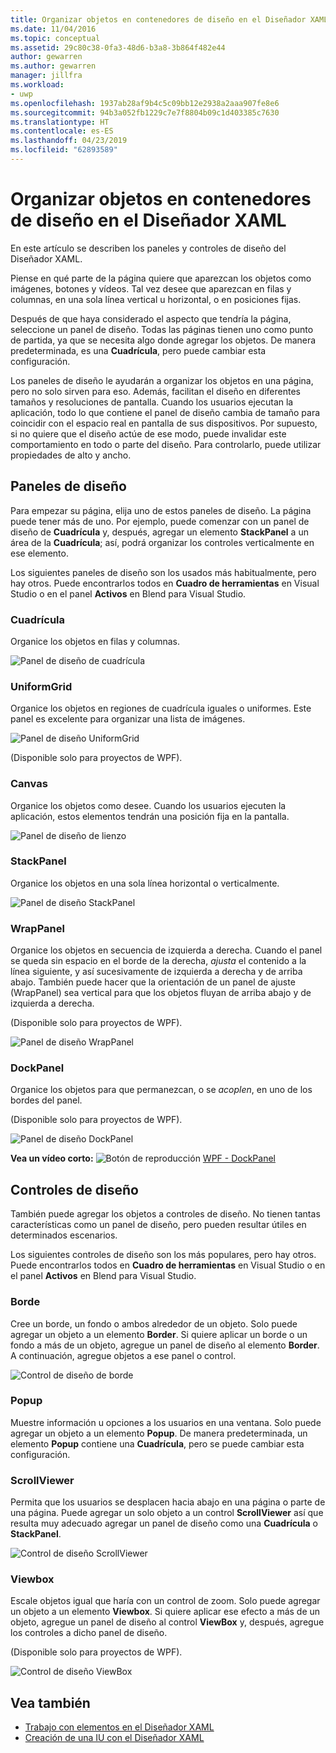 ```yaml
---
title: Organizar objetos en contenedores de diseño en el Diseñador XAML
ms.date: 11/04/2016
ms.topic: conceptual
ms.assetid: 29c80c38-0fa3-48d6-b3a8-3b864f482e44
author: gewarren
ms.author: gewarren
manager: jillfra
ms.workload:
- uwp
ms.openlocfilehash: 1937ab28af9b4c5c09bb12e2938a2aaa907fe8e6
ms.sourcegitcommit: 94b3a052fb1229c7e7f8804b09c1d403385c7630
ms.translationtype: HT
ms.contentlocale: es-ES
ms.lasthandoff: 04/23/2019
ms.locfileid: "62893589"
---
```

# <a name="organize-objects-into-layout-containers-in-xaml-designer"></a>Organizar objetos en contenedores de diseño en el Diseñador XAML

En este artículo se describen los paneles y controles de diseño del Diseñador XAML.

Piense en qué parte de la página quiere que aparezcan los objetos como imágenes, botones y vídeos. Tal vez desee que aparezcan en filas y columnas, en una sola línea vertical u horizontal, o en posiciones fijas.

Después de que haya considerado el aspecto que tendría la página, seleccione un panel de diseño. Todas las páginas tienen uno como punto de partida, ya que se necesita algo donde agregar los objetos. De manera predeterminada, es una **Cuadrícula**, pero puede cambiar esta configuración.

Los paneles de diseño le ayudarán a organizar los objetos en una página, pero no solo sirven para eso. Además, facilitan el diseño en diferentes tamaños y resoluciones de pantalla. Cuando los usuarios ejecutan la aplicación, todo lo que contiene el panel de diseño cambia de tamaño para coincidir con el espacio real en pantalla de sus dispositivos. Por supuesto, si no quiere que el diseño actúe de ese modo, puede invalidar este comportamiento en todo o parte del diseño. Para controlarlo, puede utilizar propiedades de alto y ancho.

## <a name="layout-panels"></a>Paneles de diseño

Para empezar su página, elija uno de estos paneles de diseño. La página puede tener más de uno. Por ejemplo, puede comenzar con un panel de diseño de **Cuadrícula** y, después, agregar un elemento **StackPanel** a un área de la **Cuadrícula**; así, podrá organizar los controles verticalmente en ese elemento.

Los siguientes paneles de diseño son los usados más habitualmente, pero hay otros. Puede encontrarlos todos en **Cuadro de herramientas** en Visual Studio o en el panel **Activos** en Blend para Visual Studio.

### <a name="grid"></a>Cuadrícula

Organice los objetos en filas y columnas.

![Panel de diseño de cuadrícula](../designers/media/98b234b2-ac3b-441f-9136-98375fee87b7.png)

### <a name="uniformgrid"></a>UniformGrid

Organice los objetos en regiones de cuadrícula iguales o uniformes. Este panel es excelente para organizar una lista de imágenes.

![Panel de diseño UniformGrid](../designers/media/928b9284-a7e8-4678-875a-656b80b78076.png)

(Disponible solo para proyectos de WPF).

### <a name="canvas"></a>Canvas

Organice los objetos como desee. Cuando los usuarios ejecuten la aplicación, estos elementos tendrán una posición fija en la pantalla.

![Panel de diseño de lienzo](../designers/media/e1ae27f0-3a57-454e-b580-877dcea8836d.png)

### <a name="stackpanel"></a>StackPanel

Organice los objetos en una sola línea horizontal o verticalmente.

![Panel de diseño StackPanel](../designers/media/a85a7b57-b0a8-495e-b985-f0291e41d093.png)

### <a name="wrappanel"></a>WrapPanel

Organice los objetos en secuencia de izquierda a derecha. Cuando el panel se queda sin espacio en el borde de la derecha, *ajusta* el contenido a la línea siguiente, y así sucesivamente de izquierda a derecha y de arriba abajo. También puede hacer que la orientación de un panel de ajuste (WrapPanel) sea vertical para que los objetos fluyan de arriba abajo y de izquierda a derecha.

(Disponible solo para proyectos de WPF).

![Panel de diseño WrapPanel](../designers/media/b1c415fb-9a32-4a18-aa0b-308fca994ac9.png)

### <a name="dockpanel"></a>DockPanel

Organice los objetos para que permanezcan, o se *acoplen*, en uno de los bordes del panel.

(Disponible solo para proyectos de WPF).

![Panel de diseño DockPanel](../designers/media/72d46b58-9a49-4dd5-8af7-6843c0440226.png)

**Vea un vídeo corto:** ![Botón de reproducción](../designers/media/bldadminconsoleinitialconfigicon.PNG) [WPF - DockPanel](https://www.youtube.com/watch?v=EBH_OIM-zPo)

## <a name="layout-controls"></a>Controles de diseño

También puede agregar los objetos a controles de diseño. No tienen tantas características como un panel de diseño, pero pueden resultar útiles en determinados escenarios.

Los siguientes controles de diseño son los más populares, pero hay otros. Puede encontrarlos todos en **Cuadro de herramientas** en Visual Studio o en el panel **Activos** en Blend para Visual Studio.

### <a name="border"></a>Borde

Cree un borde, un fondo o ambos alrededor de un objeto. Solo puede agregar un objeto a un elemento **Border**. Si quiere aplicar un borde o un fondo a más de un objeto, agregue un panel de diseño al elemento **Border**. A continuación, agregue objetos a ese panel o control.

![Control de diseño de borde](../designers/media/e761238b-99fd-43c5-bbc4-57538b8289ff.png)

### <a name="popup"></a>Popup

Muestre información u opciones a los usuarios en una ventana. Solo puede agregar un objeto a un elemento **Popup**. De manera predeterminada, un elemento **Popup** contiene una **Cuadrícula**, pero se puede cambiar esta configuración.

### <a name="scrollviewer"></a>ScrollViewer

Permita que los usuarios se desplacen hacia abajo en una página o parte de una página. Puede agregar un solo objeto a un control **ScrollViewer** así que resulta muy adecuado agregar un panel de diseño como una **Cuadrícula** o **StackPanel**.

![Control de diseño ScrollViewer](../designers/media/06b326d4-f23d-41a6-b26b-e1aff37572a7.png)

### <a name="viewbox"></a>Viewbox

Escale objetos igual que haría con un control de zoom. Solo puede agregar un objeto a un elemento **Viewbox**. Si quiere aplicar ese efecto a más de un objeto, agregue un panel de diseño al control **ViewBox** y, después, agregue los controles a dicho panel de diseño.

(Disponible solo para proyectos de WPF).

![Control de diseño ViewBox](../designers/media/f5b13c66-d918-4141-8a16-bd8f8628687a.png)

## <a name="see-also"></a>Vea también

- [Trabajo con elementos en el Diseñador XAML](../designers/working-with-elements-in-xaml-designer.md)
- [Creación de una IU con el Diseñador XAML](../designers/creating-a-ui-by-using-xaml-designer-in-visual-studio.md)